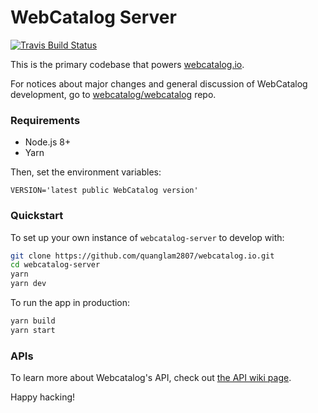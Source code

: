 <!--
Inspired by https://github.com/reddit/reddit/blob/f943ac95dea022c65e1b131b1936b2453da8cd3e/README.md
-->

# WebCatalog Server
[![Travis Build Status](https://travis-ci.org/webcatalog/webcatalog.io.svg?branch=master)](https://travis-ci.org/webcatalog/webcatalog.io)

This is the primary codebase that powers [webcatalog.io](https://webcatalog.io).

For notices about major changes and general discussion of WebCatalog development, go to [webcatalog/webcatalog](https://github.com/quanglam2807/webcatalog) repo.

### Requirements
- Node.js 8+
- Yarn

Then, set the environment variables:
```
VERSION='latest public WebCatalog version'
```

### Quickstart
To set up your own instance of `webcatalog-server` to develop with:
```bash
git clone https://github.com/quanglam2807/webcatalog.io.git
cd webcatalog-server
yarn
yarn dev
```

To run the app in production:
```bash
yarn build
yarn start
```

### APIs
To learn more about Webcatalog's API, check out [the API wiki page](https://github.com/quanglam2807/webcatalog.io/wiki).

Happy hacking!
